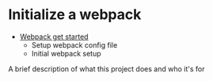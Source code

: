 
# Initialize a webpack 

* [Webpack get started](https://webpack.js.org/guides/getting-started/)
  * Setup webpack config file
  * Initial webpack setup

A brief description of what this project does and who it's for

